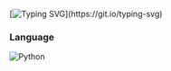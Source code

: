 [![Typing SVG](https://readme-typing-svg.herokuapp.com/?lines=Welcome+to+my+dungeon!;Tech%20II+Arcade+Technician;I+am+a+programmer!)](https://git.io/typing-svg)

### Language
![Python](https://img.shields.io/badge/python-3670A0?style=for-the-badge&logo=python&logoColor=ffdd54)

<!--
**OwlShinobi/OwlShinobi** is a ✨ _special_ ✨ repository because its `README.md` (this file) appears on your GitHub profile.

Here are some ideas to get you started:

- 🔭 I’m currently working on ...
- 🌱 I’m currently learning ...
- 👯 I’m looking to collaborate on ...
- 🤔 I’m looking for help with ...
- 💬 Ask me about ...
- 📫 How to reach me: ...
- 😄 Pronouns: ...
- ⚡ Fun fact: ...
-->
